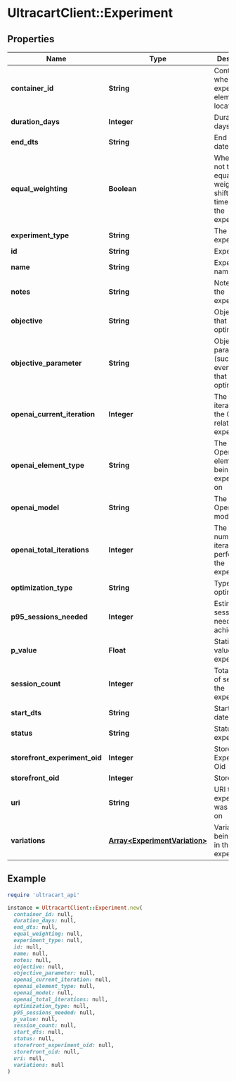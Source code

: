 # UltracartClient::Experiment

## Properties

| Name | Type | Description | Notes |
| ---- | ---- | ----------- | ----- |
| **container_id** | **String** | Contained ID where the experiment element was located | [optional] |
| **duration_days** | **Integer** | Duration in days | [optional] |
| **end_dts** | **String** | End date/time | [optional] |
| **equal_weighting** | **Boolean** | Whether or not traffic is equally weighted or shifts over time during the experiment | [optional] |
| **experiment_type** | **String** | The type of experiment | [optional] |
| **id** | **String** | Experiment id | [optional] |
| **name** | **String** | Experiment name | [optional] |
| **notes** | **String** | Notes about the experiment | [optional] |
| **objective** | **String** | Objective that is being optimized | [optional] |
| **objective_parameter** | **String** | Objective parameter (such as event name) that is being optimized | [optional] |
| **openai_current_iteration** | **Integer** | The current iteration of the OpenAI related experiment | [optional] |
| **openai_element_type** | **String** | The type of OpenAI element being experimented on | [optional] |
| **openai_model** | **String** | The type of OpenAI model used | [optional] |
| **openai_total_iterations** | **Integer** | The total number of iterations to perform on the experiment | [optional] |
| **optimization_type** | **String** | Type of optimization | [optional] |
| **p95_sessions_needed** | **Integer** | Estimated sessions needed to achieve P95 | [optional] |
| **p_value** | **Float** | Statistics p-value for the experiment | [optional] |
| **session_count** | **Integer** | Total number of sessions in the experiment | [optional] |
| **start_dts** | **String** | Start date/time | [optional] |
| **status** | **String** | Status of the experiment | [optional] |
| **storefront_experiment_oid** | **Integer** | Storefront Experiment Oid | [optional] |
| **storefront_oid** | **Integer** | Storefront oid | [optional] |
| **uri** | **String** | URI the experiment was started on | [optional] |
| **variations** | [**Array&lt;ExperimentVariation&gt;**](ExperimentVariation.md) | Variations being tested in the experiment | [optional] |

## Example

```ruby
require 'ultracart_api'

instance = UltracartClient::Experiment.new(
  container_id: null,
  duration_days: null,
  end_dts: null,
  equal_weighting: null,
  experiment_type: null,
  id: null,
  name: null,
  notes: null,
  objective: null,
  objective_parameter: null,
  openai_current_iteration: null,
  openai_element_type: null,
  openai_model: null,
  openai_total_iterations: null,
  optimization_type: null,
  p95_sessions_needed: null,
  p_value: null,
  session_count: null,
  start_dts: null,
  status: null,
  storefront_experiment_oid: null,
  storefront_oid: null,
  uri: null,
  variations: null
)
```

